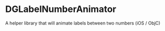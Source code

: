 DGLabelNumberAnimator
=====================

A helper library that will animate labels between two numbers (iOS / ObjC)
